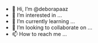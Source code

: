 - 👋 Hi, I’m @deborapaaz
- 👀 I’m interested in ...
- 🌱 I’m currently learning ...
- 💞️ I’m looking to collaborate on ...
- 📫 How to reach me ...

<!---
deborapaaz/deborapaaz is a ✨ special ✨ repository because its `README.md` (this file) appears on your GitHub profile.
You can click the Preview link to take a look at your changes.
--->
